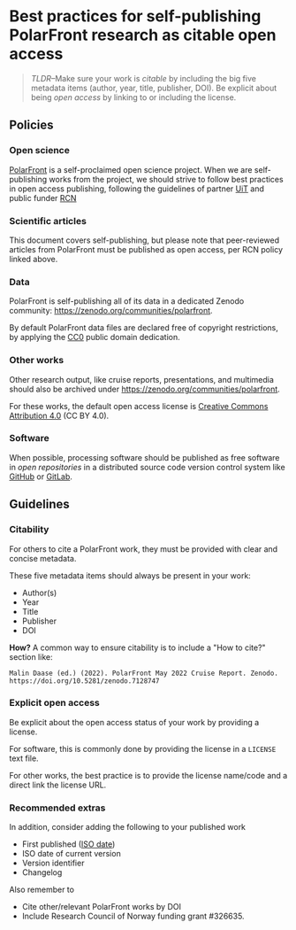 # Best practices for self-publishing PolarFront research as citable open access

> _TLDR_–Make sure your work is _citable_ by including the big five metadata
> items (author, year, title, publisher, DOI). Be explicit about being _open
> access_ by linking to or including the license.

## Policies

### Open science

[PolarFront](https://prosjektbanken.forskningsradet.no/en/project/FORISS/326635)
is a self-proclaimed open science project. When we are self-publishing works
from the project, we should strive to follow best practices in open access
publishing, following the guidelines of partner
[UiT](https://en.uit.no/publishing) and public funder
[RCN](https://www.forskningsradet.no/en/Adviser-research-policy/open-science/plan-s/)

### Scientific articles

This document covers self-publishing, but please note that peer-reviewed
articles from PolarFront must be published as open access, per RCN policy linked
above.

### Data

PolarFront is self-publishing all of its data in a dedicated Zenodo community:
https://zenodo.org/communities/polarfront.

By default PolarFront data files are declared free of copyright restrictions, by
applying the [CC0](https://creativecommons.org/publicdomain/mark/1.0/) public
domain dedication.

### Other works

Other research output, like cruise reports, presentations, and multimedia should
also be archived under https://zenodo.org/communities/polarfront.

For these works, the default open access license is
[Creative Commons Attribution 4.0](https://creativecommons.org/licenses/by/4.0/)
(CC BY 4.0).

### Software

When possible, processing software should be published as free software in _open
repositories_ in a distributed source code version control system like
[GitHub](https://github.com/) or [GitLab](https://gitlab.com/).

## Guidelines

### Citability

For others to cite a PolarFront work, they must be provided with clear and
concise metadata.

These five metadata items should always be present in your work:

- Author(s)
- Year
- Title
- Publisher
- DOI

**How?** A common way to ensure citability is to include a "How to cite?"
section like:

```
Malin Daase (ed.) (2022). PolarFront May 2022 Cruise Report. Zenodo. https://doi.org/10.5281/zenodo.7128747
```

### Explicit open access

Be explicit about the open access status of your work by providing a license.

For software, this is commonly done by providing the license in a `LICENSE` text
file.

For other works, the best practice is to provide the license name/code and a
direct link the license URL.

### Recommended extras

In addition, consider adding the following to your published work

- First published ([ISO date](https://xkcd.com/1179/))
- ISO date of current version
- Version identifier
- Changelog

Also remember to

- Cite other/relevant PolarFront works by DOI
- Include Research Council of Norway funding grant #326635.
